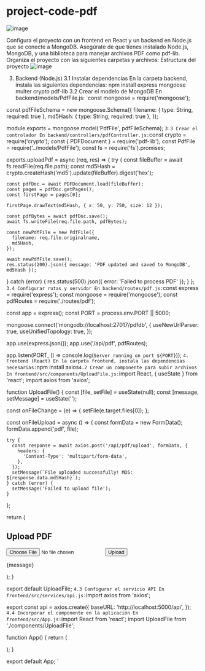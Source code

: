# project-code-pdf
 ![image](https://github.com/user-attachments/assets/bd231a32-20bc-4c36-ad12-21ac363a5fbb)


Configura el proyecto con un frontend en React y un backend en Node.js que se conecte a MongoDB. Asegúrate de que tienes instalado Node.js, MongoDB, y una biblioteca para manejar archivos PDF como pdf-lib.
Organiza el proyecto con las siguientes carpetas y archivos:
Estructura del proyecto
 ![image](https://github.com/user-attachments/assets/f0b69b17-01c8-491c-9fe7-dd83e3a1937b)

3. Backend (Node.js)
3.1 Instalar dependencias
En la carpeta backend, instala las siguientes dependencias:
npm install express mongoose multer crypto pdf-lib
3.2 Crear el modelo de MongoDB
En backend/models/PdfFile.js:
 `const mongoose = require('mongoose');

const pdfFileSchema = new mongoose.Schema({
  filename: { type: String, required: true },
  md5Hash: { type: String, required: true },
});

module.exports = mongoose.model('PdfFile', pdfFileSchema);
`
3.3 Crear el controlador
En backend/controllers/pdfController.js:
`const crypto = require('crypto');
const { PDFDocument } = require('pdf-lib');
const PdfFile = require('../models/PdfFile');
const fs = require('fs').promises;

exports.uploadPdf = async (req, res) => {
  try {
    const fileBuffer = await fs.readFile(req.file.path);
    const md5Hash = crypto.createHash('md5').update(fileBuffer).digest('hex');

    const pdfDoc = await PDFDocument.load(fileBuffer);
    const pages = pdfDoc.getPages();
    const firstPage = pages[0];

    firstPage.drawText(md5Hash, { x: 50, y: 750, size: 12 });

    const pdfBytes = await pdfDoc.save();
    await fs.writeFile(req.file.path, pdfBytes);

    const newPdfFile = new PdfFile({
      filename: req.file.originalname,
      md5Hash,
    });

    await newPdfFile.save();
    res.status(200).json({ message: 'PDF updated and saved to MongoDB', md5Hash });
  } catch (error) {
    res.status(500).json({ error: 'Failed to process PDF' });
  }
};
`
3.4 Configurar rutas y servidor
En backend/routes/pdf.js:
`const express = require('express');
const mongoose = require('mongoose');
const pdfRoutes = require('./routes/pdf');

const app = express();
const PORT = process.env.PORT || 5000;

mongoose.connect('mongodb://localhost:27017/pdfdb', {
  useNewUrlParser: true,
  useUnifiedTopology: true,
});

app.use(express.json());
app.use('/api/pdf', pdfRoutes);

app.listen(PORT, () => console.log(`Server running on port ${PORT}`));
`
4. Frontend (React)
En la carpeta frontend, instala las dependencias necesarias:
`npm install axios`
4.2 Crear un componente para subir archivos
En frontend/src/components/UploadFile.js:
`import React, { useState } from 'react';
import axios from 'axios';

function UploadFile() {
  const [file, setFile] = useState(null);
  const [message, setMessage] = useState('');

  const onFileChange = (e) => {
    setFile(e.target.files[0]);
  };

  const onFileUpload = async () => {
    const formData = new FormData();
    formData.append('pdf', file);

    try {
      const response = await axios.post('/api/pdf/upload', formData, {
        headers: {
          'Content-Type': 'multipart/form-data',
        },
      });
      setMessage(`File uploaded successfully! MD5: ${response.data.md5Hash}`);
    } catch (error) {
      setMessage('Failed to upload file');
    }
  };

  return (
    <div>
      <h2>Upload PDF</h2>
      <input type="file" onChange={onFileChange} />
      <button onClick={onFileUpload}>Upload</button>
      <p>{message}</p>
    </div>
  );
}

export default UploadFile;
`
4.3 Configurar el servicio API
En frontend/src/services/api.js:
`import axios from 'axios';

export const api = axios.create({
  baseURL: 'http://localhost:5000/api',
});
`
4.4 Incorporar el componente en la aplicación
En frontend/src/App.js:
`import React from 'react';
import UploadFile from './components/UploadFile';

function App() {
  return (
    <div>
      <UploadFile />
    </div>
  );
}

export default App;
`



